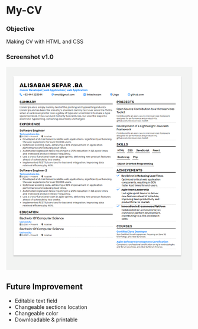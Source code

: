 # My-CV

### Objective

Making CV with HTML and CSS

### Screenshot v1.0

![](./images/screenshot.png)

## Future Improvement

- Editable text field
- Changeable sections location
- Changeable color
- Downloadable & printable
